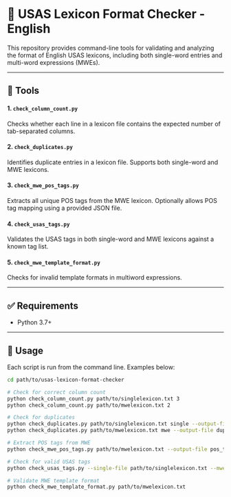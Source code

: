 # 🎯 USAS Lexicon Format Checker - English

This repository provides command-line tools for validating and analyzing the format of English USAS lexicons, including both single-word entries and multi-word expressions (MWEs).

---

## 📁 Tools

#### 1. `check_column_count.py`
Checks whether each line in a lexicon file contains the expected number of tab-separated columns.

#### 2. `check_duplicates.py`
Identifies duplicate entries in a lexicon file. Supports both single-word and MWE lexicons.

#### 3. `check_mwe_pos_tags.py`
Extracts all unique POS tags from the MWE lexicon. Optionally allows POS tag mapping using a provided JSON file.

#### 4. `check_usas_tags.py`
Validates the USAS tags in both single-word and MWE lexicons against a known tag list.

#### 5. `check_mwe_template_format.py`
Checks for invalid template formats in multiword expressions.

---

## ✅ Requirements
- Python 3.7+

---

## 🚀 Usage
Each script is run from the command line. Examples below:

```bash
cd path/to/usas-lexicon-format-checker

# Check for correct column count
python check_column_count.py path/to/singlelexicon.txt 3
python check_column_count.py path/to/mwelexicon.txt 2

# Check for duplicates
python check_duplicates.py path/to/singlelexicon.txt single --output-file dup_single.tsv
python check_duplicates.py path/to/mwelexicon.txt mwe --output-file dup_mwe.tsv

# Extract POS tags from MWE
python check_mwe_pos_tags.py path/to/mwelexicon.txt --output-file pos_tags_mwe.tsv

# Check for valid USAS tags
python check_usas_tags.py --single-file path/to/singlelexicon.txt --mwe-file path/to/mwelexicon.txt --tag-list usas_tagset.txt

# Validate MWE template format
python check_mwe_template_format.py path/to/mwelexicon.txt
```
